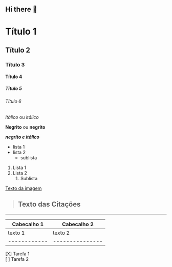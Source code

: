 ## Hi there 👋

<!-- Cabeçalhos -->

# Título 1
## Título 2
### Título 3 
#### Título 4
##### Título 5
###### Título 6

*itálico* ou _itálico_

**Negrito** ou __negrito__

___negrito e itálico___

- lista 1
- lista 2
  - sublista

1. Lista 1
2. Lista 2
   1. Sublista

[Texto da imagem](https://i.pinimg.com/550x/10/b9/1c/10b91c742d5185bd96337c214da63e5f.jpg)

> ## Texto das Citações
-----------------------------------

|Cabecalho 1 |  Cabecalho 2  |
|------------|---------------|
|    texto 1 |    texto 2    |
|------------|---------------|

[X] Tarefa 1 <br>
[   ] Tarefa 2

<!--
**estefano-v/estefano-v** is a ✨ _special_ ✨ repository because its `README.md` (this file) appears on your GitHub profile.

Here are some ideas to get you started:

- 🔭 I’m currently working on ...
- 🌱 I’m currently learning ...
- 👯 I’m looking to collaborate on ...
- 🤔 I’m looking for help with ...
- 💬 Ask me about ...
- 📫 How to reach me: ...
- 😄 Pronouns: ...
- ⚡ Fun fact: ...
-->
